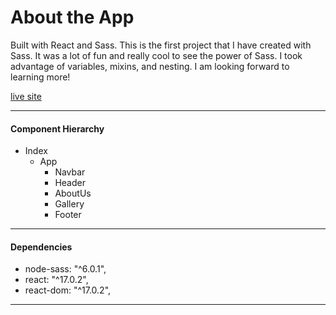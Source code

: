 # About the App

Built with React and Sass. This is the first project that I have created with Sass. It was a lot of fun and really cool to see the power of Sass. I took advantage of variables, mixins, and nesting. I am looking forward to learning more!

[live site](https://jolly-keller-229a5c.netlify.app/)

___

#### Component Hierarchy 

* Index
  * App
     * Navbar
     * Header
     * AboutUs
     * Gallery
     * Footer
___

#### Dependencies
* node-sass: "^6.0.1",
* react: "^17.0.2",
* react-dom: "^17.0.2",
___


